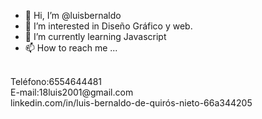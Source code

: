- 👋 Hi, I’m @luisbernaldo
- 👀 I’m interested in Diseño Gráfico y web.
- 🌱 I’m currently learning  Javascript
- 📫 How to reach me ...

<br>
Teléfono:6554644481<br>
E-mail:18luis2001@gmail.com <br>
linkedin.com/in/luis-bernaldo-de-quirós-nieto-66a344205

<!---
luisbernaldo/luisbernaldo is a ✨ special ✨ repository because its `README.md` (this file) appears on your GitHub profile.
You can click the Preview link to take a look at your changes.
--->
